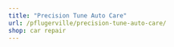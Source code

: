 ```yaml
---
title: "Precision Tune Auto Care"
url: /pflugerville/precision-tune-auto-care/
shop: car repair
---
```

